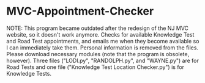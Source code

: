 # MVC-Appointment-Checker
NOTE: This program became outdated after the redesign of the NJ MVC website, so it doesn't work anymore.
Checks for available Knowledge Test and Road Test appointments, and emails me when they become available so I can immediately take them.
Personal information is removed from the files.
Please download necessary modules (note that the program is obsolete, however).
Three files ("LODI.py", "RANDOLPH.py", and "WAYNE.py") are for Road Tests and one file ("Knowledge Test Location Checker.py") is for Knowledge Tests.
